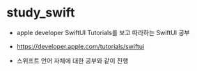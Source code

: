 # study_swift #

* apple developer SwiftUI Tutorials를 보고 따라하는 SwiftUI 공부
* https://developer.apple.com/tutorials/swiftui

* 스위프트 언어 자체에 대한 공부와 같이 진행


